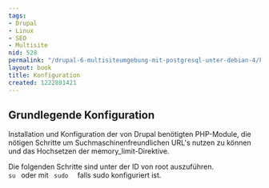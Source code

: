 ```yaml
---
tags:
- Drupal
- Linux
- SEO
- Multisite
nid: 528
permalink: "/drupal-6-multisiteumgebung-mit-postgresql-unter-debian-4/konfiguration.html"
layout: book
title: Konfiguration
created: 1222801421
---
```

<h2>Grundlegende Konfiguration</h2>
Installation und Konfiguration der von Drupal benötigten PHP-Module, die nötigen Schritte um Suchmaschinenfreundlichen URL's nutzen zu können und das Hochsetzen der memory_limit-Direktive.

Die folgenden Schritte sind unter der ID von root auszuführen.
<code>
su
</code>
oder mit
<code>
sudo <BEFEHL>
</code>
falls sudo konfiguriert ist.
